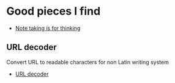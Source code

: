 # Good pieces I find


- [Note taking is for thinking](./Note%20taking%20is%20for%20thinking.md)


## URL decoder

Convert URL to readable characters for non Latin writing system

- [URL decoder](https://kaimingtao.github.io/Good-Pieces/url-decoder/)
